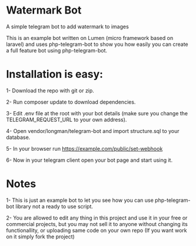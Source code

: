 # Watermark Bot
A simple telegram bot to add watermark to images

This is an example bot written on Lumen (micro framework based on laravel) and uses php-telegram-bot to show you how easily you can create a full feature bot using php-telegram-bot.

# Installation is easy:
1- Download the repo with git or zip.

2- Run composer update to download dependencies.

3- Edit .env file at the root with your bot details (make sure you change the TELEGRAM_REQUEST_URL to your own address).

4- Open vendor/longman/telegram-bot and import structure.sql to your database.

5- In your browser run https://example.com/public/set-webhook

6- Now in your telegram client open your bot page and start using it.

# Notes

1- This is just an example bot to let you see how you can use php-telegram-bot library not a ready to use script.

2- You are allowed to edit any thing in this project and use it in your free or commercial projects, but you may not sell it to anyone without changing its functionallity, or uploading same code on your own repo (If you want work on it simply fork the project)
